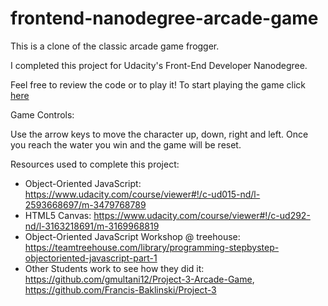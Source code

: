 frontend-nanodegree-arcade-game
===============================

This is a clone of the classic arcade game frogger.

I completed this project for Udacity's Front-End Developer Nanodegree.

Feel free to review the code or to play it!
To start playing the game click <a href="http://weissdev.github.io/frontend-nanodegree-arcade-game-P3/">here</a>

Game Controls:

Use the arrow keys to move the character up, down, right and left. Once you reach the water you win and the game will be reset.


Resources used to complete this project:
* Object-Oriented JavaScript: https://www.udacity.com/course/viewer#!/c-ud015-nd/l-2593668697/m-3479768789
* HTML5 Canvas: https://www.udacity.com/course/viewer#!/c-ud292-nd/l-3163218691/m-3169968819
* Object-Oriented JavaScript Workshop @ treehouse: https://teamtreehouse.com/library/programming-stepbystep-objectoriented-javascript-part-1
* Other Students work to see how they did it: https://github.com/gmultani12/Project-3-Arcade-Game,
https://github.com/Francis-Baklinski/Project-3

